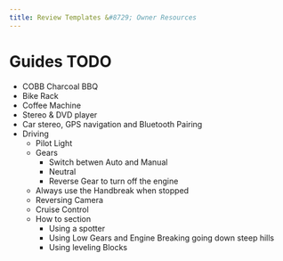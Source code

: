 ```yaml
---
title: Review Templates &#8729; Owner Resources 
---
```


<link href="../../../styles/custom.css" rel="stylesheet" />
<link rel="stylesheet" href="https://cdn.jsdelivr.net/npm/bootstrap@4.6.1/dist/css/bootstrap.min.css" integrity="sha384-zCbKRCUGaJDkqS1kPbPd7TveP5iyJE0EjAuZQTgFLD2ylzuqKfdKlfG/eSrtxUkn" crossorigin="anonymous">

# Guides TODO
- COBB Charcoal BBQ
- Bike Rack
- Coffee Machine
- Stereo & DVD player
- Car stereo, GPS navigation and Bluetooth Pairing
- Driving 
  - Pilot Light
  - Gears 
    - Switch betwen Auto and Manual
    - Neutral
    - Reverse Gear to turn off the engine
  - Always use the Handbreak when stopped
  - Reversing Camera
  - Cruise Control
  - How to section
    - Using a spotter  
    - Using Low Gears and Engine Breaking going down steep hills
    - Using leveling Blocks
